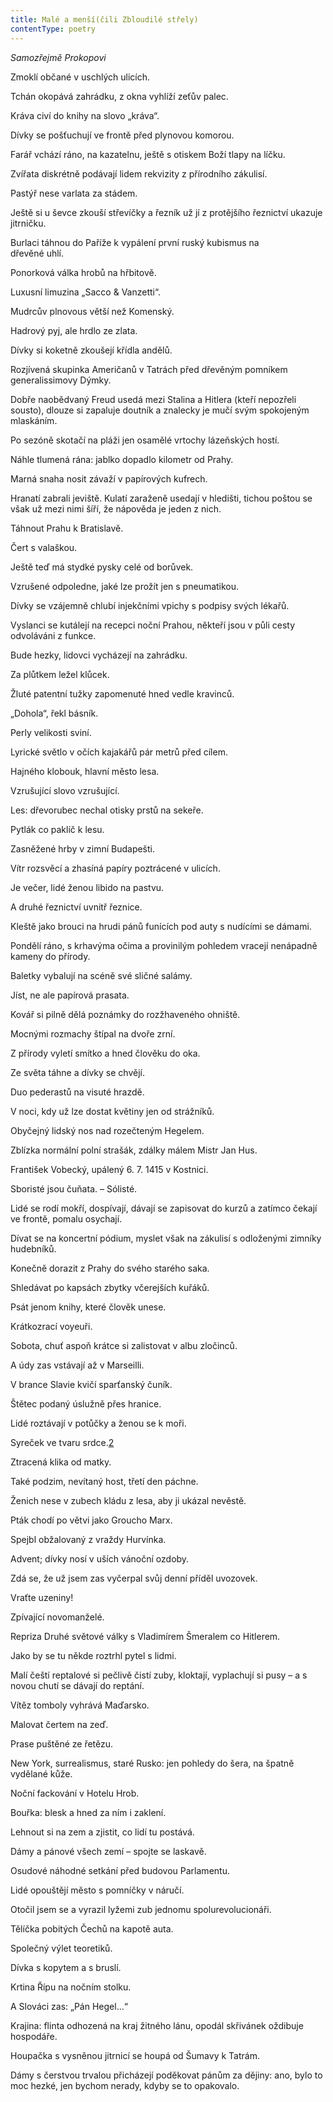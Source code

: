 ```yaml
---
title: Malé a menší(čili Zbloudilé střely)
contentType: poetry
---
```


<section>

_Samozřejmě Prokopovi_

Zmoklí občané v uschlých ulicích.

Tchán okopává zahrádku, z okna vyhlíží zeťův palec.

Kráva civí do knihy na slovo „kráva“.

Dívky se pošťuchují ve frontě před plynovou komorou.

Farář vchází ráno, na kazatelnu, ještě s otiskem Boží tlapy na líčku.

Zvířata diskrétně podávají lidem rekvizity z přírodního zákulisí.

Pastýř nese varlata za stádem.

Ještě si u ševce zkouší střevíčky a řezník už jí z protějšího řeznictví ukazuje jitrničku.

Burlaci táhnou do Paříže k vypálení první ruský kubismus na  
dřevěné uhlí.

Ponorková válka hrobů na hřbitově.

Luxusní limuzina „Sacco & Vanzetti“.

Mudrcův plnovous větší než Komenský.

Hadrový pyj, ale hrdlo ze zlata.

Dívky si koketně zkoušejí křídla andělů.

Rozjívená skupinka Američanů v Tatrách před dřevěným pomníkem generalissimovy Dýmky.

Dobře naobědvaný Freud usedá mezi Stalina a Hitlera (kteří nepozřeli sousto), dlouze si zapaluje doutník a znalecky je mučí svým spokojeným mlaskáním.

Po sezóně skotačí na pláži jen osamělé vrtochy lázeňských hostí.

Náhle tlumená rána: jablko dopadlo kilometr od Prahy.

Marná snaha nosit závaží v papírových kufrech.

Hranatí zabrali jeviště. Kulatí zaraženě usedají v hledišti, tichou poštou se však už mezi nimi šíří, že nápověda je jeden z nich.

Táhnout Prahu k Bratislavě.

Čert s valaškou.

Ještě teď má stydké pysky celé od borůvek.

Vzrušené odpoledne, jaké lze prožít jen s pneumatikou.

Dívky se vzájemně chlubí injekčními vpichy s podpisy svých lékařů.

Vyslanci se kutálejí na recepci noční Prahou, někteří jsou v půli cesty odvoláváni z funkce.

Bude hezky, lidovci vycházejí na zahrádku.

Za plůtkem ležel klůcek.

Žluté patentní tužky zapomenuté hned vedle kravinců.

„Dohola“, řekl básník.

Perly velikosti sviní.

Lyrické světlo v očích kajakářů pár metrů před cílem.

Hajného klobouk, hlavní město lesa.

Vzrušující slovo vzrušující.

Les: dřevorubec nechal otisky prstů na sekeře.

Pytlák co paklíč k lesu.

Zasněžené hrby v zimní Budapešti.

Vítr rozsvěcí a zhasíná papíry poztrácené v ulicích.

Je večer, lidé ženou libido na pastvu.

A druhé řeznictví uvnitř řeznice.

Kleště jako brouci na hrudi pánů funících pod auty s nudícími se dámami.

Pondělí ráno, s krhavýma očima a provinilým pohledem vracejí nenápadně kameny do přírody.

Baletky vybalují na scéně své sličné salámy.

Jíst, ne ale papírová prasata.

Kovář si pilně dělá poznámky do rozžhaveného ohniště.

Mocnými rozmachy štípal na dvoře zrní.

Z přírody vyletí smítko a hned člověku do oka.

Ze světa táhne a dívky se chvějí.

Duo pederastů na visuté hrazdě.

V noci, kdy už lze dostat květiny jen od strážníků.

Obyčejný lidský nos nad rozečteným Hegelem.

Zblízka normální polní strašák, zdálky málem Mistr Jan Hus.

František Vobecký, upálený 6. 7. 1415 v Kostnici.

Sboristé jsou čuňata. – Sólisté.

Lidé se rodí mokří, dospívají, dávají se zapisovat do kurzů a zatímco čekají ve frontě, pomalu osychají.

Dívat se na koncertní pódium, myslet však na zákulisí s odloženými zimníky hudebníků.

Konečně dorazit z Prahy do svého starého saka.

Shledávat po kapsách zbytky včerejších kuřáků.

Psát jenom knihy, které člověk unese.

Krátkozrací voyeuři.

Sobota, chuť aspoň krátce si zalistovat v albu zločinců.

A údy zas vstávají až v Marseilli.

V brance Slavie kvičí sparťanský čuník.

Štětec podaný úslužně přes hranice.

Lidé roztávají v potůčky a ženou se k moři.

Syreček ve tvaru srdce.[2](./resources/undefined)

Ztracená klika od matky.

Také podzim, nevítaný host, třetí den páchne.

Ženich nese v zubech kládu z lesa, aby ji ukázal nevěstě.

Pták chodí po větvi jako Groucho Marx.

Spejbl obžalovaný z vraždy Hurvínka.

Advent; dívky nosí v uších vánoční ozdoby.

Zdá se, že už jsem zas vyčerpal svůj denní příděl uvozovek.

Vraťte uzeniny!

Zpívající novomanželé.

Repriza Druhé světové války s Vladimírem Šmeralem co Hitlerem.

Jako by se tu někde roztrhl pytel s lidmi.

Malí čeští reptalové si pečlivě čistí zuby, kloktají, vyplachují si pusy – a s novou chutí se dávají do reptání.

Vítěz tomboly vyhrává Maďarsko.

Malovat čertem na zeď.

Prase puštěné ze řetězu.

New York, surrealismus, staré Rusko: jen pohledy do šera, na špatně vydělané kůže.

Noční fackování v Hotelu Hrob.

Bouřka: blesk a hned za ním i zaklení.

Lehnout si na zem a zjistit, co lidí tu postává.

Dámy a pánové všech zemí – spojte se laskavě.

Osudové náhodné setkání před budovou Parlamentu.

Lidé opouštějí město s pomníčky v náručí.

Otočil jsem se a vyrazil lyžemi zub jednomu spolurevolucionáři.

Tělíčka pobitých Čechů na kapotě auta.

Společný výlet teoretiků.

Dívka s kopytem a s bruslí.

Krtina Řípu na nočním stolku.

A Slováci zas: „Pán Hegel…“

Krajina: flinta odhozená na kraj žitného lánu, opodál skřivánek oždibuje hospodáře.

Houpačka s vysněnou jitrnicí se houpá od Šumavy k Tatrám.

Dámy s čerstvou trvalou přicházejí poděkovat pánům za dějiny: ano, bylo to moc hezké, jen bychom nerady, kdyby se to opakovalo.

</section>
